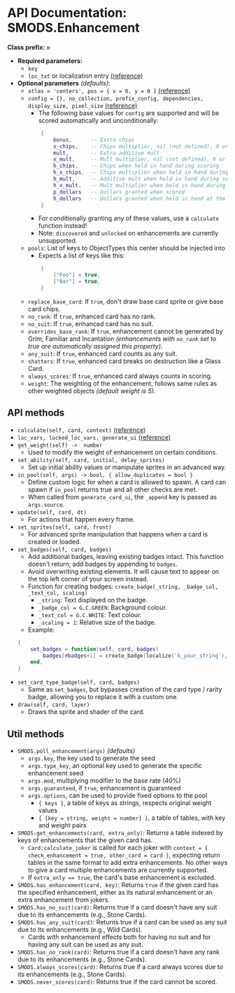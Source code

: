 # API Documentation: SMODS.Enhancement
**Class prefix:** `m`
- **Required parameters:**
    - `key`
    - `loc_txt` or localization entry [(reference)](https://github.com/Steamodded/smods/wiki/Localization)
- **Optional parameters** *(defaults)*:
    - `atlas = 'centers', pos = { x = 0, y = 0 }` [(reference)](https://github.com/Steamodded/smods/wiki/SMODS.Atlas#applying-textures-to-cards)
    - `config = {}, no_collection, prefix_config, dependencies, display_size, pixel_size` [(reference)](https://github.com/Steamodded/smods/wiki/API-Documentation#common-parameters)
        - The following base values for `config` are supported and will be scored automatically and unconditionally:
        ```lua
            {
                bonus,      -- Extra chips
                x_chips,    -- Chips multiplier, nil (not defined), 0 or 1 is treated as 1.
                mult,       -- Extra additive mult
                x_mult,     -- Mult multiplier, nil (not defined), 0 or 1 is treated as 1.
                h_chips,    -- Chips when held in hand during scoring
                h_x_chips,  -- Chips multiplier when held in hand during scoring, nil (not defined), 0 or 1 is treated as 1.
                h_mult,     -- Additive mult when held in hand during scoring
                h_x_mult,   -- Mult multiplier when held in hand during scoring, nil (not defined), 0 or 1 is treated as 1.
                p_dollars   -- Dollars granted when scored
                h_dollars   -- Dollars granted when held in hand at the end of the round
            }
        ```
        - For conditionally granting any of these values, use a `calculate` function instead!
        - Note: `discovered` and `unlocked` on enhancements are currently unsupported.
    - `pools`: List of keys to ObjectTypes this center should be injected into
		-  Expects a list of keys like this:
		```lua
			{
				["Foo"] = true,
				["Bar"] = true,
			}
		```
    - `replace_base_card`: If `true`, don't draw base card sprite or give base card chips.
    - `no_rank`: If `true`, enhanced card has no rank.
    - `no_suit`: If `true`, enhanced card has no suit.
    - `overrides_base_rank`: If `true`, enhancement cannot be generated by Grim, Familiar and Incantation *(enhancements with `no_rank` set to true are automatically assigned this property)*.
    - `any_suit`: If `true`, enhanced card counts as any suit.
    - `shatters`: If `true`, enhanced card breaks on destruction like a Glass Card.
    - `always_scores`: If `true`, enhanced card always counts in scoring.
	- `weight`: The weighting of the enhancement, follows same rules as other weighted objects *(default weight is 5)*.

## API methods
- `calculate(self, card, context)` [(reference)](https://github.com/Steamodded/smods/wiki/Calculate-Functions)
- `loc_vars, locked_loc_vars, generate_ui` [(reference)](https://github.com/Steamodded/smods/wiki/Localization#Localization-functions)
- `get_weight(self) ->  number `
    - Used to modify the weight of enhancement on certain conditions.
- `set_ability(self, card, initial, delay_sprites)`
    - Set up initial ability values or manipulate sprites in an advanced way.
-  `in_pool(self, args) -> bool, { allow_duplicates = bool }`
    - Define custom logic for when a card is allowed to spawn. A card can spawn if `in_pool` returns true and all other checks are met.
    - When called from `generate_card_ui`, the `_append` key is passed as `args.source`.
- `update(self, card, dt)`
    - For actions that happen every frame.
- `set_sprites(self, card, front)`
    - For advanced sprite manipulation that happens when a card is created or loaded.
- `set_badges(self, card, badges)`
    - Add additional badges, leaving existing badges intact. This function doesn't return; add badges by appending to `badges`.
    - Avoid overwriting existing elements. It will cause text to appear on the top left corner of your screen instead.
    - Function for creating badges: `create_badge(_string, _badge_col, _text_col, scaling)`
        - `_string`: Text displayed on the badge.
        - `_badge_col = G.C.GREEN`: Background colour.
        - `_text_col = G.C.WHITE`: Text colour.
        - `_scaling = 1`: Relative size of the badge.
    - Example:
    ```lua
    {
        set_badges = function(self, card, badges)
            badges[#badges+1] = create_badge(localize('k_your_string'), G.C.RED, G.C.BLACK, 1.2 )
        end,
    }
    ```
- `set_card_type_badge(self, card, badges)`
    - Same as `set_badges`, but bypasses creation of the card type / rarity badge, allowing you to replace it with a custom one.
- `draw(self, card, layer)`
    - Draws the sprite and shader of the card.

## Util methods
- `SMODS.poll_enhancement(args)` *(defaults)*
    - `args.key`, the key used to generate the seed
    - `args.type_key`, an optional key used to generate the specific enhancement seed
    - `args.mod`, multiplying modifier to the base rate (40%)
    - `args.guaranteed`, if `true`, enhancement is guaranteed
    - `args.options`, can be used to provide fixed options to the pool
        - `{ keys }`, a table of keys as strings, respects original weight values
        - `{ {key = string, weight = number} }`, a table of tables, with key and weight pairs
- `SMODS.get_enhancements(card, extra_only)`: Returns a table indexed by keys of enhancements that the given card has.
    - `Card:calculate_joker` is called for each joker with `context = { check_enhancement = true, other_card = card }`, expecting return tables in the same format to add extra enhancements. No other ways to give a card multiple enhancements are currently supported.
    - If `extra_only == true`, the card's base enhancement is excluded.
- `SMODS.has_enhancement(card, key)`: Returns `true` if the given card has the specified enhancement, either as its natural enhancement or an extra enhancement from jokers.
- `SMODS.has_no_suit(card)`: Returns true if a card doesn't have any suit due to its enhancements (e.g., Stone Cards).
- `SMODS.has_any_suit(card)`: Returns true if a card can be used as any suit due to its enhancements (e.g., Wild Cards).
    - Cards with enhancement effects both for having no suit and for having any suit can be used as any suit.
- `SMODS.has_no_rank(card)`: Returns true if a card doesn't have any rank due to its enhancements (e.g., Stone Cards).
- `SMODS.always_scores(card)`: Returns true if a card always scores due to its enhancements (e.g., Stone Cards).
- `SMODS.never_scores(card)`: Returns true if the card cannot be scored.